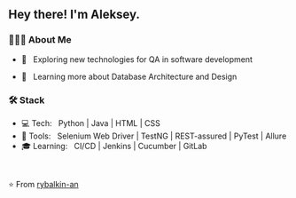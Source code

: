 <h2> Hey there! I'm Aleksey.</h2>

<h3> 👨🏻‍💻 About Me </h3>

- 🤔 &nbsp; Exploring new technologies for QA in software development
<!-- - 💼 &nbsp; Working as a QA Engineer at [VDcom.ru](http://vdcom.ru) -->
- 🌱 &nbsp; Learning more about Database Architecture and Design 

<h3>🛠 Stack</h3>

- 💻 Tech: &nbsp; Python | Java | HTML | CSS 
- 🔧 Tools: &nbsp; Selenium Web Driver | TestNG | REST-assured | PyTest | Allure 
- 🎓 Learning: &nbsp; CI/CD | Jenkins | Cucumber | GitLab

<br/>

⭐️ From [rybalkin-an](https://github.com/rybalkin-an)
